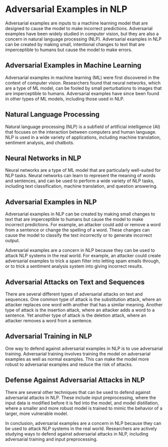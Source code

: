 # Adversarial Examples in NLP

Adversarial examples are inputs to a machine learning model that are designed to cause the model to make incorrect predictions. Adversarial examples have been widely studied in computer vision, but they are also a concern in natural language processing (NLP). Adversarial examples in NLP can be created by making small, intentional changes to text that are imperceptible to humans but cause the model to make errors.

## Adversarial Examples in Machine Learning

Adversarial examples in machine learning (ML) were first discovered in the context of computer vision. Researchers found that neural networks, which are a type of ML model, can be fooled by small perturbations to images that are imperceptible to humans. Adversarial examples have since been found in other types of ML models, including those used in NLP.

## Natural Language Processing

Natural language processing (NLP) is a subfield of artificial intelligence (AI) that focuses on the interaction between computers and human language. NLP is used in a wide variety of applications, including machine translation, sentiment analysis, and chatbots.

## Neural Networks in NLP

Neural networks are a type of ML model that are particularly well-suited for NLP tasks. Neural networks can learn to represent the meaning of words and sentences, and can be used to perform a wide variety of NLP tasks, including text classification, machine translation, and question answering.

## Adversarial Examples in NLP

Adversarial examples in NLP can be created by making small changes to text that are imperceptible to humans but cause the model to make incorrect predictions. For example, an attacker could add or remove a word from a sentence or change the spelling of a word. These changes can cause the model to classify the text incorrectly or to generate incorrect output.

Adversarial examples are a concern in NLP because they can be used to attack NLP systems in the real world. For example, an attacker could create adversarial examples to trick a spam filter into letting spam emails through, or to trick a sentiment analysis system into giving incorrect results.

## Adversarial Attacks on Text and Sequences

There are several different types of adversarial attacks on text and sequences. One common type of attack is the substitution attack, where an attacker replaces one word with another that has a similar meaning. Another type of attack is the insertion attack, where an attacker adds a word to a sentence. Yet another type of attack is the deletion attack, where an attacker removes a word from a sentence.

## Adversarial Training in NLP

One way to defend against adversarial examples in NLP is to use adversarial training. Adversarial training involves training the model on adversarial examples as well as normal examples. This can make the model more robust to adversarial examples and reduce the risk of attacks.

## Defense Against Adversarial Attacks in NLP

There are several other techniques that can be used to defend against adversarial attacks in NLP. These include input preprocessing, where the input data is modified before it is fed into the model, and model distillation, where a smaller and more robust model is trained to mimic the behavior of a larger, more vulnerable model.

In conclusion, adversarial examples are a concern in NLP because they can be used to attack NLP systems in the real world. Researchers are actively studying ways to defend against adversarial attacks in NLP, including adversarial training and input preprocessing.
